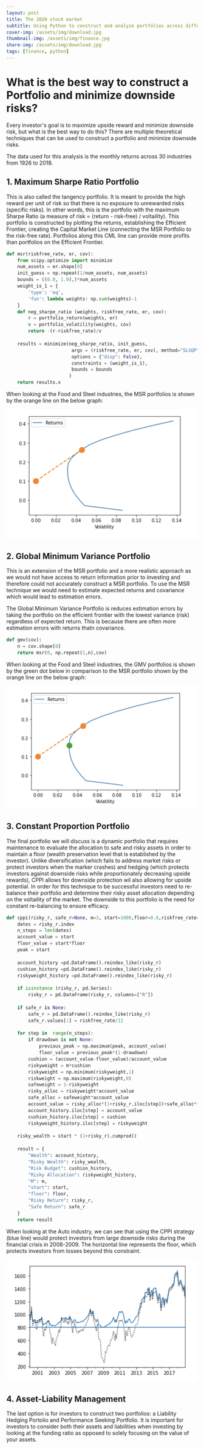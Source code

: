 ```yaml
---
layout: post
title: The 2020 stock market
subtitle: Using Python to construct and analyze portfolios across different industries.
cover-img: /assets/img/download.jpg
thumbnail-img: /assets/img/finance.jpg
share-img: /assets/img/download.jpg
tags: [finance, python]
---
```


# What is the best way to construct a Portfolio and minimize downside risks?

Every investor's goal is to maximize upside reward and minimize downside risk, but what is the best way to do this? There are multiple theoretical techniques that can be used to construct a portfolio and minimize downside risks.

The data used for this analysis is the monthly returns across 30 industries from 1926 to 2018. 

## 1. Maximum Sharpe Ratio Portfolio

This is also called the tangency portfolio. It is meant to provide the high reward per unit of risk so that there is no exposure to unrewarded risks (specific risks). In other words, this is the portfolio with the maximum Sharpe Ratio (a measure of risk = (return - risk-free) / voltaility). This portfolio is constructed by plotting the returns, establishing the Efficient Frontier, creating the Capital Market Line (connecting the MSR Portfolio to the risk-free rate). Portfolios along this CML line can provide more profits than portfolios on the Efficient Frontier.

```python
def msr(riskfree_rate, er, cov):
    from scipy.optimize import minimize
    num_assets = er.shape[0]
    init_guess = np.repeat(1/num_assets, num_assets)
    bounds = ((0.0, 1.0),)*num_assets
    weight_is_1 = {
        'type': 'eq',
        'fun': lambda weights: np.sum(weights)-1
    }
    def neg_sharpe_ratio (weights, riskfree_rate, er, cov):
        r = portfolio_return(weights, er)
        v = portfolio_volatility(weights, cov)
        return -(r-riskfree_rate)/v
    
    results = minimize(neg_sharpe_ratio, init_guess,
                        args = (riskfree_rate, er, cov), method="SLSQP",
                        options = {"disp": False},
                        constraints = (weight_is_1),
                        bounds = bounds
                       )
    return results.x
```

When looking at the Food and Steel industries, the MSR portfolios is shown by the orange line on the below graph:

![Max Sharpe Ratio Portfolios](/assets/img/MSR.jpg)

## 2. Global Minimum Variance Portfolio

This is an extension of the MSR portfolio and a more realistic approach as we would not have access to return information prior to investing and therefore could not accurately construct a MSR portfolio. To use the MSR technique we would need to estimate expected returns and covariance which would lead to estimation errors.

The Global Minimum Variance Portfolio is reduces estimation errors by taking the portfolio on the efficient frontier with the lowest variance (risk) regardless of expected return. This is because there are often more estimation errors with returns thatn covariance.

```python
def gmv(cov):
    n = cov.shape[0]
    return msr(0, np.repeat(1,n),cov)
```

When looking at the Food and Steel industries, the GMV portfolios is shown by the green dot below in comparison to the MSR portfolio shown by the orange line on the below graph:

![Global Minimum Variance Portfolio](/assets/img/GMV.jpg)


## 3. Constant Proportion Portfolio

The final portfolio we will discuss is a dynamic portfolio that requires maintenance to evaluate the allocation to safe and risky assets in order to maintain a floor (wealth preservation level that is established by the investor). Unlike diversification (which fails to address market risks or protect investors when the marker crashes) and hedging (which protects investors against downside risks while proportionately decreasing upside rewards), CPPI allows for downside protection wil also allowing for upside potential. In order for this technique to be successful investors need to re-balance their portfolio and determine their risky asset allocation depending on the voltaility of the market. The downside to this portfolio is the need for constant re-balancing to ensure efficacy.

```python
def cppi(risky_r, safe_r=None, m=3, start=1000,floor=0.8,riskfree_rate=0.03, drawdown=None):
    dates = risky_r.index
    n_steps = len(dates)
    account_value = start
    floor_value = start*floor
    peak = start
    
    account_history =pd.DataFrame().reindex_like(risky_r)
    cushion_history =pd.DataFrame().reindex_like(risky_r)
    riskyweight_history =pd.DataFrame().reindex_like(risky_r)
    
    if isinstance (risky_r, pd.Series):
        risky_r = pd.DataFrame(risky_r, columns=["R"])
        
    if safe_r is None:
        safe_r = pd.DataFrame().reindex_like(risky_r)
        safe_r.values[:] = riskfree_rate/12
    
    for step in  range(n_steps):
        if drawdown is not None:
            previous_peak = np.maximum(peak, account_value)
            floor_value = previous_peak*(1-drawdown)
        cushion = (account_value-floor_value)/account_value
        riskyweight = m*cushion 
        riskyweight = np.minimum(riskyweight,1)
        riskweight = np.maximum(riskyweight,0)
        safeweight = 1-riskyweight
        risky_alloc = riskyweight*account_value
        safe_alloc = safeweight*account_value
        account_value = risky_alloc*(1+risky_r.iloc[step])+safe_alloc*(1+safe_r.iloc[step])
        account_history.iloc[step] = account_value
        cushion_history.iloc[step] = cushion
        riskyweight_history.iloc[step] = riskyweight
    
    risky_wealth = start * (1+risky_r).cumprod()
    
    result = {
        "Wealth": account_history,
        "Risky Wealth": risky_wealth,
        "Risk Budget": cushion_history,
        "Risky Allocation": riskyweight_history,
        "M": m,
        "start": start,
        "floor": floor,
        "Risky Return": risky_r,
        "Safe Return": safe_r
    }
    return result 
```

When looking at the Auto industry, we can see that using the CPPI strategy (blue line) would protect investors from large downside risks during the financial crisis in 2008-2009. The horizontal line represents the floor, which protects investors from losses beyond this constraint.

![CPPI Strategy](/assets/img/CPPI.jpg)

## 4. Asset-Liability Management

The last option is for investors to construct two portfolios: a Liability Hedging Portolio and Performance Seeking Portfolio. It is important for investors to consider both their assets and liabilities when investing by looking at the funding ratio as opposed to solely focusing on the value of your assets. 


